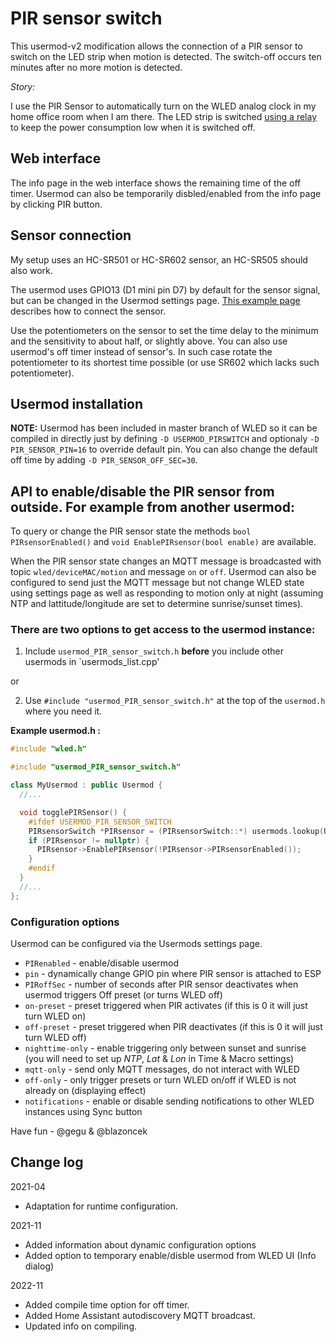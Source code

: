 # PIR sensor switch

This usermod-v2 modification allows the connection of a PIR sensor to switch on the LED strip when motion is detected. The switch-off occurs ten minutes after no more motion is detected.

_Story:_

I use the PIR Sensor to automatically turn on the WLED analog clock in my home office room when I am there.
The LED strip is switched [using a relay](https://github.com/Aircoookie/WLED/wiki/Control-a-relay-with-WLED) to keep the power consumption low when it is switched off.

## Web interface

The info page in the web interface shows the remaining time of the off timer. Usermod can also be temporarily disbled/enabled from the info page by clicking PIR button.

## Sensor connection

My setup uses an HC-SR501 or HC-SR602 sensor, an HC-SR505 should also work.

The usermod uses GPIO13 (D1 mini pin D7) by default for the sensor signal, but can be changed in the Usermod settings page.
[This example page](http://www.esp8266learning.com/wemos-mini-pir-sensor-example.php) describes how to connect the sensor.

Use the potentiometers on the sensor to set the time delay to the minimum and the sensitivity to about half, or slightly above.
You can also use usermod's off timer instead of sensor's. In such case rotate the potentiometer to its shortest time possible (or use SR602 which lacks such potentiometer).

## Usermod installation

**NOTE:** Usermod has been included in master branch of WLED so it can be compiled in directly just by defining `-D USERMOD_PIRSWITCH` and optionaly `-D PIR_SENSOR_PIN=16` to override default pin. You can also change the default off time by adding `-D PIR_SENSOR_OFF_SEC=30`.

## API to enable/disable the PIR sensor from outside. For example from another usermod:

To query or change the PIR sensor state the methods `bool PIRsensorEnabled()` and `void EnablePIRsensor(bool enable)` are available.

When the PIR sensor state changes an MQTT message is broadcasted with topic `wled/deviceMAC/motion` and message `on` or `off`.
Usermod can also be configured to send just the MQTT message but not change WLED state using settings page as well as responding to motion only at night
(assuming NTP and lattitude/longitude are set to determine sunrise/sunset times).

### There are two options to get access to the usermod instance:

1. Include `usermod_PIR_sensor_switch.h` **before** you include other usermods in `usermods_list.cpp'

or

2. Use `#include "usermod_PIR_sensor_switch.h"` at the top of the `usermod.h` where you need it.

**Example usermod.h :**
```cpp
#include "wled.h"

#include "usermod_PIR_sensor_switch.h"

class MyUsermod : public Usermod {
  //...

  void togglePIRSensor() {
    #ifdef USERMOD_PIR_SENSOR_SWITCH
    PIRsensorSwitch *PIRsensor = (PIRsensorSwitch::*) usermods.lookup(USERMOD_ID_PIRSWITCH);
    if (PIRsensor != nullptr) {
      PIRsensor->EnablePIRsensor(!PIRsensor->PIRsensorEnabled());
    }
    #endif
  }
  //...
};
```

### Configuration options

Usermod can be configured via the Usermods settings page.

* `PIRenabled` - enable/disable usermod
* `pin` - dynamically change GPIO pin where PIR sensor is attached to ESP
* `PIRoffSec` - number of seconds after PIR sensor deactivates when usermod triggers Off preset (or turns WLED off)
* `on-preset` - preset triggered when PIR activates (if this is 0 it will just turn WLED on)
* `off-preset` - preset triggered when PIR deactivates (if this is 0 it will just turn WLED off)
* `nighttime-only` - enable triggering only between sunset and sunrise (you will need to set up _NTP_, _Lat_ & _Lon_ in Time & Macro settings)
* `mqtt-only` - send only MQTT messages, do not interact with WLED
* `off-only` - only trigger presets or turn WLED on/off if WLED is not already on (displaying effect)
* `notifications` - enable or disable sending notifications to other WLED instances using Sync button


Have fun - @gegu & @blazoncek

## Change log
2021-04
* Adaptation for runtime configuration.

2021-11
* Added information about dynamic configuration options
* Added option to temporary enable/disble usermod from WLED UI (Info dialog)

2022-11
* Added compile time option for off timer.
* Added Home Assistant autodiscovery MQTT broadcast.
* Updated info on compiling.
